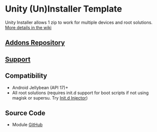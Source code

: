 # Unity (Un)Installer Template
Unity Installer allows 1 zip to work for multiple devices and root solutions. [More details in the wiki](https://github.com/Zackptg5/Unity/wiki)

## [Addons Repository](https://github.com/Zackptg5/Unity-Addons)

## [Support](https://forum.xda-developers.com/apps/magisk/module-audio-modification-library-t3579612)

## Compatibility
* Android Jellybean (API 17)+
* All root solutions (requires init.d support for boot scripts if not using magisk or supersu. Try [Init.d Injector](https://forum.xda-developers.com/android/software-hacking/mod-universal-init-d-injector-wip-t3692105))

## Source Code
* Module [GitHub](https://github.com/Zackptg5/Unity)
